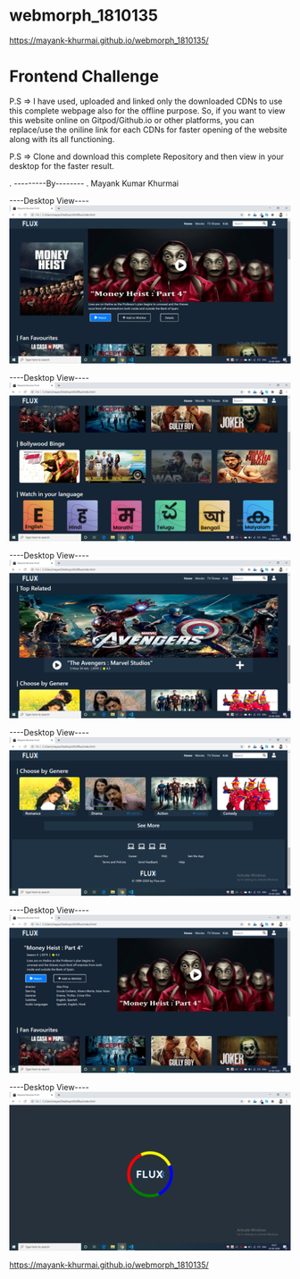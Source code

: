# webmorph_1810135
https://mayank-khurmai.github.io/webmorph_1810135/
# Frontend Challenge
P.S   =>   I have used, uploaded and linked only the downloaded CDNs to use this complete webpage also for the offline purpose. 
So, if you want to view this website online on Gitpod/Github.io or other platforms, you can replace/use the oniline link for each CDNs for faster opening of the website along with its all functioning.

P.S   =>   Clone and download this complete Repository and then view in your desktop for the faster result. 

.
---------By--------
.
Mayank Kumar Khurmai   

----Desktop View----
![Test Image 4](https://github.com/Mayank-Khurmai/webmorph_1810135/blob/master/snapshots/1.png)

----Desktop View----
![Test Image 4](https://github.com/Mayank-Khurmai/webmorph_1810135/blob/master/snapshots/2.png)

----Desktop View----
![Test Image 4](https://github.com/Mayank-Khurmai/webmorph_1810135/blob/master/snapshots/3.png)

----Desktop View----
![Test Image 4](https://github.com/Mayank-Khurmai/webmorph_1810135/blob/master/snapshots/4.png)

----Desktop View----
![Test Image 4](https://github.com/Mayank-Khurmai/webmorph_1810135/blob/master/snapshots/5.png)

----Desktop View----
![Test Image 4](https://github.com/Mayank-Khurmai/webmorph_1810135/blob/master/snapshots/6.png)

https://mayank-khurmai.github.io/webmorph_1810135/

